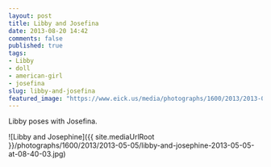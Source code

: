 ```yaml
---
layout: post
title: Libby and Josefina
date: 2013-08-20 14:42
comments: false
published: true
tags:
- Libby
- doll
- american-girl
- josefina
slug: libby-and-josefina
featured_image: "https://www.eick.us/media/photographs/1600/2013/2013-05-05/libby-and-josephine-2013-05-05-at-08-40-03.jpg"
---
```

Libby poses with Josefina.

![Libby and Josephine]({{ site.mediaUrlRoot }}/photographs/1600/2013/2013-05-05/libby-and-josephine-2013-05-05-at-08-40-03.jpg)
